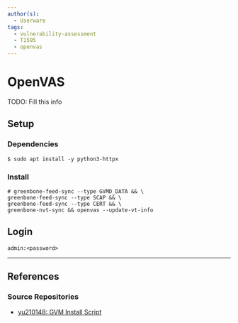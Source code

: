 ```yaml
---
author(s):
  - Userware
tags:
  - vulnerability-assessment
  - T1595
  - openvas
---
```

# OpenVAS

TODO: Fill this info

## Setup

### Dependencies

```
$ sudo apt install -y python3-httpx
```

### Install

```
# greenbone-feed-sync --type GVMD_DATA && \
greenbone-feed-sync --type SCAP && \
greenbone-feed-sync --type CERT && \
greenbone-nvt-sync && openvas --update-vt-info
```

## Login

```
admin:<password>
```

---
## References

### Source Repositories

 - [yu210148: GVM Install Script](https://github.com/yu210148/gvm_install)